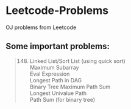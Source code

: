 # Leetcode-Problems
OJ problems from Leetcode

## Some important problems:
> 148. Linked List/Sort List (using quick sort)  
> Maximum Subarray  
> Eval Expression  
> Longest Path in DAG  
> Binary Tree Maximum Path Sum  
> Longest Univalue Path  
> Path Sum (for binary tree)  

